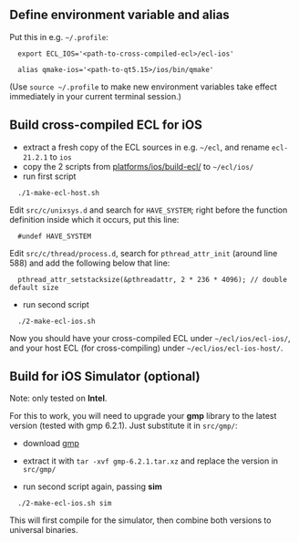 Define environment variable and alias
-------------------------------------

Put this in e.g. `~/.profile`:
```
  export ECL_IOS='<path-to-cross-compiled-ecl>/ecl-ios'

  alias qmake-ios='<path-to-qt5.15>/ios/bin/qmake'
```
(Use `source ~/.profile` to make new environment variables take effect
immediately in your current terminal session.)



Build cross-compiled ECL for iOS
--------------------------------

* extract a fresh copy of the ECL sources in e.g. `~/ecl`, and rename
  `ecl-21.2.1` to `ios`
* copy the 2 scripts from [platforms/ios/build-ecl/](platforms/ios/build-ecl/)
  to `~/ecl/ios/`
* run first script
```
  ./1-make-ecl-host.sh
```
Edit `src/c/unixsys.d` and search for `HAVE_SYSTEM`; right before the function
definition inside which it occurs, put this line:
```
  #undef HAVE_SYSTEM
```
Edit `src/c/thread/process.d`, search for `pthread_attr_init` (around line 588)
and add the following below that line:
```
  pthread_attr_setstacksize(&pthreadattr, 2 * 236 * 4096); // double default size
```
* run second script
```
  ./2-make-ecl-ios.sh
```

Now you should have your cross-compiled ECL under `~/ecl/ios/ecl-ios/`, and
your host ECL (for cross-compiling) under `~/ecl/ios/ecl-ios-host/`.



Build for iOS Simulator (optional)
----------------------------------

Note: only tested on **Intel**.

For this to work, you will need to upgrade your **gmp** library to the latest
version (tested with gmp 6.2.1). Just substitute it in `src/gmp/`:

* download [gmp](https://gmplib.org/download/gmp/gmp-6.2.1.tar.xz)

* extract it with `tar -xvf gmp-6.2.1.tar.xz` and replace the version in `src/gmp/`

* run second script again, passing **sim**
```
  ./2-make-ecl-ios.sh sim
```
This will first compile for the simulator, then combine both versions to
universal binaries.

